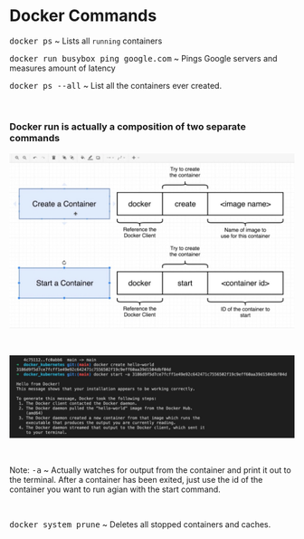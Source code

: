 # **Docker Commands**

<kbd>docker ps</kbd> ~ Lists all `running` containers

<kbd>docker run busybox ping google.com</kbd> ~ Pings Google servers and measures amount of latency

<kbd>docker ps --all</kbd> ~ List all the containers ever created.

&nbsp;

### **Docker run is actually a composition of two separate commands**

![alt text](./assets/create_start.jpg "Two Commands That Make Up Run")

&nbsp;

![alt text](./assets/separate_example.jpg "Examples")

&nbsp;

Note: <kbd>-a</kbd> ~ Actually watches for output from the container and print it out
to the terminal. After a container has been exited, just use the id of the container
you want to run agian with the start command. 

&nbsp;

<kbd>docker system prune</kbd> ~ Deletes all stopped containers and caches.


